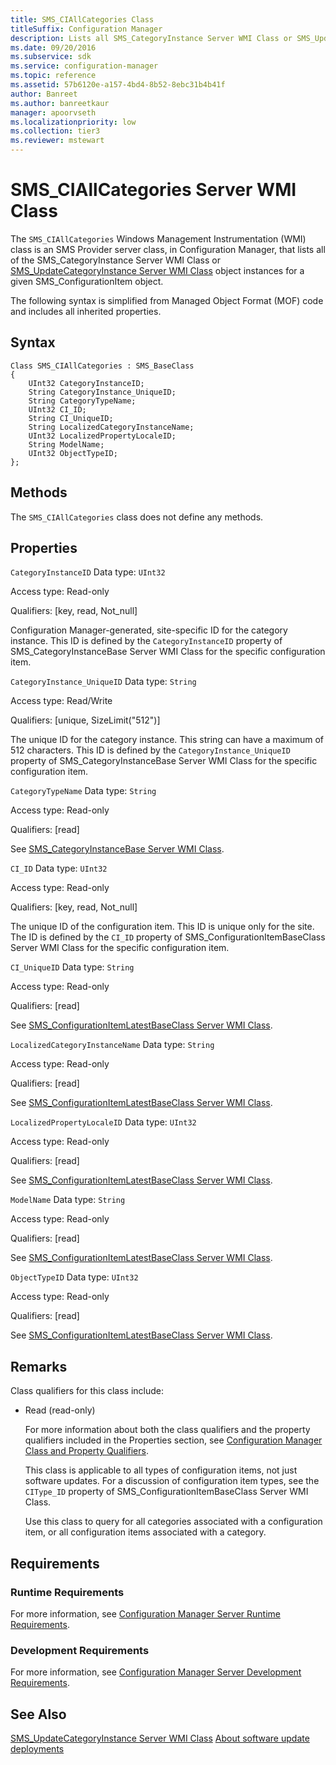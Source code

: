```yaml
---
title: SMS_CIAllCategories Class
titleSuffix: Configuration Manager
description: Lists all SMS_CategoryInstance Server WMI Class or SMS_UpdateCategoryInstance Server WMI Class object instances for a given SMS_ConfigurationItem object.
ms.date: 09/20/2016
ms.subservice: sdk
ms.service: configuration-manager
ms.topic: reference
ms.assetid: 57b6120e-a157-4bd4-8b52-8ebc31b4b41f
author: Banreet
ms.author: banreetkaur
manager: apoorvseth
ms.localizationpriority: low
ms.collection: tier3
ms.reviewer: mstewart
---
```

# SMS_CIAllCategories Server WMI Class
The `SMS_CIAllCategories` Windows Management Instrumentation (WMI) class is an SMS Provider server class, in Configuration Manager, that lists all of the SMS_CategoryInstance Server WMI Class or [SMS_UpdateCategoryInstance Server WMI Class](../../../develop/reference/sum/sms_updatecategoryinstance-server-wmi-class.md) object instances for a given SMS_ConfigurationItem object.

 The following syntax is simplified from Managed Object Format (MOF) code and includes all inherited properties.

## Syntax

```
Class SMS_CIAllCategories : SMS_BaseClass
{
    UInt32 CategoryInstanceID;
    String CategoryInstance_UniqueID;
    String CategoryTypeName;
    UInt32 CI_ID;
    String CI_UniqueID;
    String LocalizedCategoryInstanceName;
    UInt32 LocalizedPropertyLocaleID;
    String ModelName;
    UInt32 ObjectTypeID;
};
```

## Methods
 The `SMS_CIAllCategories` class does not define any methods.

## Properties
 `CategoryInstanceID`
 Data type: `UInt32`

 Access type: Read-only

 Qualifiers: [key, read, Not_null]

 Configuration Manager-generated, site-specific ID for the category instance. This ID is defined by the `CategoryInstanceID` property of SMS_CategoryInstanceBase Server WMI Class for the specific configuration item.

 `CategoryInstance_UniqueID`
 Data type: `String`

 Access type: Read/Write

 Qualifiers: [unique, SizeLimit("512")]

 The unique ID for the category instance. This string can have a maximum of 512 characters. This ID is defined by the `CategoryInstance_UniqueID` property of SMS_CategoryInstanceBase Server WMI Class for the specific configuration item.

 `CategoryTypeName`
 Data type: `String`

 Access type: Read-only

 Qualifiers: [read]

 See [SMS_CategoryInstanceBase Server WMI Class](../../../develop/reference/compliance/sms_categoryinstancebase-server-wmi-class.md).

 `CI_ID`
 Data type: `UInt32`

 Access type: Read-only

 Qualifiers: [key, read, Not_null]

 The unique ID of the configuration item. This ID is unique only for the site. The ID is defined by the `CI_ID` property of SMS_ConfigurationItemBaseClass Server WMI Class for the specific configuration item.

 `CI_UniqueID`
 Data type: `String`

 Access type: Read-only

 Qualifiers: [read]

 See [SMS_ConfigurationItemLatestBaseClass Server WMI Class](../../../develop/reference/compliance/sms_configurationitemlatestbaseclass-server-wmi-class.md).

 `LocalizedCategoryInstanceName`
 Data type: `String`

 Access type: Read-only

 Qualifiers: [read]

 See [SMS_ConfigurationItemLatestBaseClass Server WMI Class](../../../develop/reference/compliance/sms_configurationitemlatestbaseclass-server-wmi-class.md).

 `LocalizedPropertyLocaleID`
 Data type: `UInt32`

 Access type: Read-only

 Qualifiers: [read]

 See [SMS_ConfigurationItemLatestBaseClass Server WMI Class](../../../develop/reference/compliance/sms_configurationitemlatestbaseclass-server-wmi-class.md).

 `ModelName`
 Data type: `String`

 Access type: Read-only

 Qualifiers: [read]

 See [SMS_ConfigurationItemLatestBaseClass Server WMI Class](../../../develop/reference/compliance/sms_configurationitemlatestbaseclass-server-wmi-class.md).

 `ObjectTypeID`
 Data type: `UInt32`

 Access type: Read-only

 Qualifiers: [read]

 See [SMS_ConfigurationItemLatestBaseClass Server WMI Class](../../../develop/reference/compliance/sms_configurationitemlatestbaseclass-server-wmi-class.md).

## Remarks
 Class qualifiers for this class include:

- Read (read-only)

  For more information about both the class qualifiers and the property qualifiers included in the Properties section, see [Configuration Manager Class and Property Qualifiers](../../../develop/reference/misc/class-and-property-qualifiers.md).

  This class is applicable to all types of configuration items, not just software updates. For a discussion of configuration item types, see the `CIType_ID` property of SMS_ConfigurationItemBaseClass Server WMI Class.

  Use this class to query for all categories associated with a configuration item, or all configuration items associated with a category.

## Requirements

### Runtime Requirements
 For more information, see [Configuration Manager Server Runtime Requirements](../../../develop/core/reqs/server-runtime-requirements.md).

### Development Requirements
 For more information, see [Configuration Manager Server Development Requirements](../../../develop/core/reqs/server-development-requirements.md).

## See Also
 [SMS_UpdateCategoryInstance Server WMI Class](../../../develop/reference/sum/sms_updatecategoryinstance-server-wmi-class.md)
 [About software update deployments](../../sum/about-software-updates-deployments.md)
